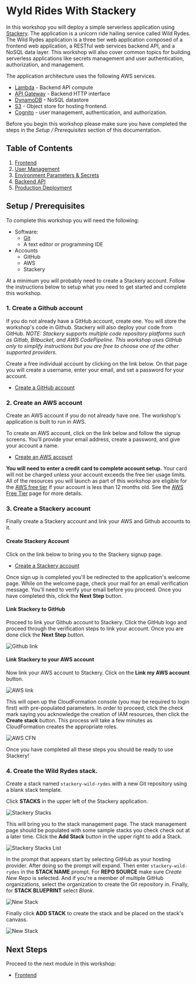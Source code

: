 # Wyld Rides With Stackery

In this workshop you will deploy a simple serverless application using [Stackery](https://stackery.io). The application is a unicorn ride hailing service called Wild Rydes. The Wild Rydes application is a three tier web application composed of a frontend web application, a RESTful web services backend API, and a NoSQL data layer. This workshop will also cover common topics for building serverless applications like secrets management and user authentication, authorization, and management.

The application architecture uses the following AWS services.

* [Lambda](https://aws.amazon.com/lambda/) - Backend API compute
* [API Gateway](https://aws.amazon.com/api-gateway/) - Backend HTTP interface
* [DynamoDB](https://aws.amazon.com/dynamodb/) - NoSQL datastore
* [S3](https://aws.amazon.com/s3/) - Object store for hosting frontend.
* [Cognito](https://aws.amazon.com/cognito/) - user management, authentication, and authorization.

Before you begin this workshop please make sure you have completed the steps in the *Setup / Prerequisites* section of this documentation.

## Table of Contents

1) [Frontend](./01-frontend.md)
1) [User Management](./02-user-management.md)
1) [Environment Parameters & Secrets](./03-environment-parameters.md)
1) [Backend API](./04-backend-api.md)
1) [Production Deployment](./05-production.md)

## Setup / Prerequisites

To complete this workshop you will need the following:

* Software:
  * [Git](https://git-scm.com/downloads)
  * A text editor or programming IDE
* Accounts
  * GitHub
  * AWS
  * Stackery

At a minimum you will probably need to create a Stackery account. Follow the instructions below to setup what you need to get started and complete this workshop.


### 1. Create a Github account
If you do not already have a GitHub account, create one. You will store the workshop's code in Github. Stackery will also deploy your code from GitHub. _NOTE: Stackery supports multiple code repository platforms such as Gitlab, Bitbucket, and AWS CodePipeline. This workshop uses GitHub only to simplify instructions but you are free to choose one of the other supported providers._

Create a free individual account by clicking on the link below. On that page you will create a username, enter your email, and set a password for your account.

* [Create a GitHub account](https://github.com/join?source=pricing-ca)


### 2. Create an AWS account

Create an AWS account if you do not already have one. The workshop's application is built to run in AWS.

To create an AWS account, click on the link below and follow the signup screens. You'll provide your email address, create a password, and give your account a name.

* [Create an AWS account](https://portal.aws.amazon.com/billing/signup)

**You will need to enter a credit card to complete account setup.** Your card will not be charged unless your account exceeds the free tier usage limits. All of the resources you will launch as part of this workshop are eligible for the [AWS free tier](https://aws.amazon.com/free/) if your account is less than 12 months old. See the [AWS Free Tier](https://aws.amazon.com/free/) page for more details.


### 3. Create a Stackery account

Finally create a Stackery account and link your AWS and Github accounts to it.


#### Create Stackery Account

Click on the link below to bring you to the Stackery signup page.

* [Create a Stackery account](https://stackery.io/sign-up)

<!-- FIXME: IMAGE -->

Once sign up is completed you'll be redirected to the application's welcome page. While on the welcome page, check your mail for an email verification message. You'll need to verify your email before you proceed. Once you have completed this, click the **Next Step** button.


#### Link Stackery to GitHub

Proceed to link your Github account to Stackery. Click the GitHub logo and proceed through the verification steps to link your account. Once you are done click the **Next Step** button.

<!-- FIXME: move image to repo -->
![Github link](https://docs.stackery.io/docs/assets/quickstart/link-git.png)

#### Link Stackery to your AWS account

Now link your AWS account to Stackery. Click on the **Link my AWS account** button.

<!-- FIXME: move image to repo -->
![AWS link](https://docs.stackery.io/docs/assets/quickstart/aws1.png)

This will open up the CloudFormation console (you may be required to login first) with pre-populated parameters. In order to proceed, click the check mark saying you acknowledge the creation of IAM resources, then click the **Create stack** button. This process will take a few minutes as CloudFormation creates the appropriate roles.

![AWS CFN](https://docs.stackery.io/docs/assets/quickstart/aws2.png)

Once you have completed all these steps you should be ready to use Stackery!

### 4. Create the Wild Rydes stack.

Create a stack named `stackery-wild-rydes` with a new Git repository using a blank stack template.

Click **STACKS** in the upper left of the Stackery application.

![Stackery Stacks](./images/00-stacks.png)



This will bring you to the stack management page. The stack management page should be populated with some sample stacks you check check out at a later time. Click the **Add Stack** button in the upper right to add a Stack.

![Stackery Stacks List](./images/00-stacks-list.png)



In the prompt that appears start by selecting GitHub as your hosting provider. After doing so the prompt will expand. Then enter `stackery-wild-rydes` in the **STACK NAME** prompt. For **REPO SOURCE** make sure *Create New Repo* is selected. And if you're a member of multiple GitHub organizations, select the organization to create the Git repository in. Finally, for **STACK BLUEPRINT** select *Blank*.

![New Stack](./images/00-new-stack.png)



Finally click **ADD STACK** to create the stack and be placed on the stack's canvass.

![New Stack](./images/00-stackery-canvas.png)

## Next Steps

Proceed to the next module in this workshop:

* [Frontend](./01-frontend.md)

